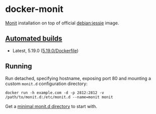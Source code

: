 # docker-monit
[Monit](https://mmonit.com/monit/) installation on top of official [debian:jessie](https://hub.docker.com/_/debian/) image.

## [Automated builds](https://hub.docker.com/r/vicgonco/monit/)


* Latest, 5.19.0 ([5.19.0/Dockerfile](https://github.com/victorzinho/docker-monit/blob/master/Dockerfile))


## Running

Run detached, specifying hostname, exposing port 80 and mounting a custom `monit.d` configuration directory:

```
docker run -h example.com -d -p 2812:2812 -v /path/to/monit.d:/etc/monit.d --name=monit monit
```

Get a [minimal monit.d directory](https://github.com/victorzinho/docker-monit/tree/master/monit.d) to start with.


